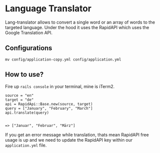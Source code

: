 <h1>Language Translator</h1>

<p>
  Lang-translator allows to convert a single word or an array of words to the targeted language. Under the hood it uses the RapidAPI which uses the Google Translation API.
</p>

<h2>Configurations</h2>

```
mv config/application-copy.yml config/application.yml
```

<h2>How to use?</h2>

Fire up `rails console` in your terminal, mine is iTerm2.
```
source = "en"
target = "de"
api = RapidApi::Base.new(source, target)
query = ["January", "February", "March"]
api.translate(query)


=> ["Januar", "Februar", "März"]
```
If you get an error message while translation, thats mean RapidAPI free usage is up and we need to update the RapidAPI key within our ```application.yml``` file.